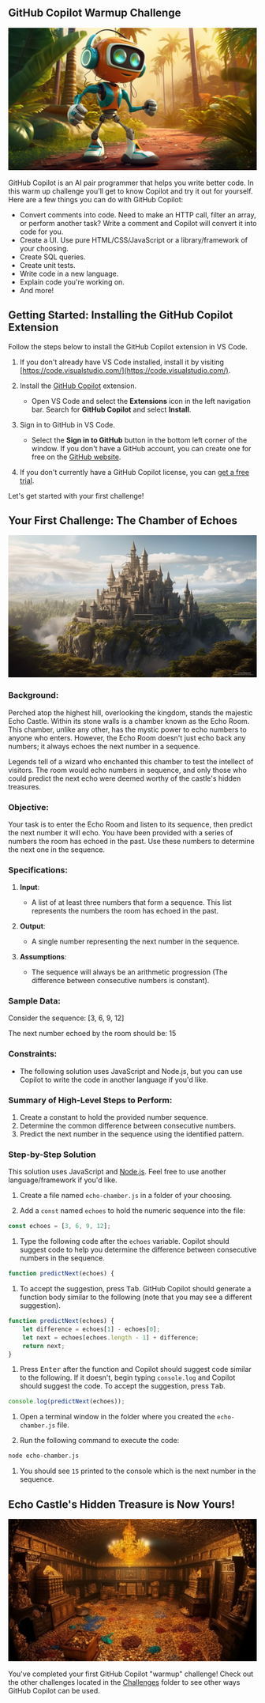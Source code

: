 ## GitHub Copilot Warmup Challenge

<img src="../Images/warm-up.jpg" />

GitHub Copilot is an AI pair programmer that helps you write better code. In this warm up challenge you'll get to know Copilot and try it out for yourself. Here are a few things you can do with GitHub Copilot:

- Convert comments into code. Need to make an HTTP call, filter an array, or perform another task? Write a comment and Copilot will convert it into code for you. 
- Create a UI. Use pure HTML/CSS/JavaScript or a library/framework of your choosing. 
- Create SQL queries.
- Create unit tests. 
- Write code in a new language.
- Explain code you're working on.
- And more!

## Getting Started: Installing the GitHub Copilot Extension

Follow the steps below to install the GitHub Copilot extension in VS Code.

1. If you don't already have VS Code installed, install it by visiting [https://code.visualstudio.com/](https://code.visualstudio.com/).

1. Install the [GitHub Copilot](https://marketplace.visualstudio.com/items?itemName=GitHub.copilot) extension.
    - Open VS Code and select the **Extensions** icon in the left navigation bar. Search for **GitHub Copilot** and select **Install**.
    
1. Sign in to GitHub in VS Code. 
    - Select the **Sign in to GitHub** button in the bottom left corner of the window. If you don't have a GitHub account, you can create one for free on the [GitHub website](https://github.com/signup).

1. If you don't currently have a GitHub Copilot license, you can [get a free trial](https://github.com/login?return_to=%2fgithub-copilot%2fsignup).

Let's get started with your first challenge!

## Your First Challenge: The Chamber of Echoes

<img src="../Images/echo-castle.jpg" />

### Background:

Perched atop the highest hill, overlooking the kingdom, stands the majestic Echo Castle. Within its stone walls is a chamber known as the Echo Room. This chamber, unlike any other, has the mystic power to echo numbers to anyone who enters. However, the Echo Room doesn't just echo back any numbers; it always echoes the next number in a sequence.

Legends tell of a wizard who enchanted this chamber to test the intellect of visitors. The room would echo numbers in sequence, and only those who could predict the next echo were deemed worthy of the castle's hidden treasures.

### Objective:

Your task is to enter the Echo Room and listen to its sequence, then predict the next number it will echo. You have been provided with a series of numbers the room has echoed in the past. Use these numbers to determine the next one in the sequence.

### Specifications:

1. **Input**:
    - A list of at least three numbers that form a sequence. This list represents the numbers the room has echoed in the past.
    
2. **Output**:
    - A single number representing the next number in the sequence.

3. **Assumptions**:
    - The sequence will always be an arithmetic progression (The difference between consecutive numbers is constant).

### Sample Data:

Consider the sequence: [3, 6, 9, 12]

The next number echoed by the room should be: 15

### Constraints:

- The following solution uses JavaScript and Node.js, but you can use Copilot to write the code in another language if you'd like. 

### Summary of High-Level Steps to Perform:

1. Create a constant to hold the provided number sequence.
2. Determine the common difference between consecutive numbers.
3. Predict the next number in the sequence using the identified pattern.


### Step-by-Step Solution

This solution uses JavaScript and [Node.js](https://nodejs.org). Feel free to use another language/framework if you'd like.

1. Create a file named `echo-chamber.js` in a folder of your choosing.

1. Add a `const` named `echoes` to hold the numeric sequence into the file:

```js
const echoes = [3, 6, 9, 12];
```

1. Type the following code after the `echoes` variable. Copilot should suggest code to help you determine the difference between consecutive numbers in the sequence.

```js
function predictNext(echoes) {
```

1. To accept the suggestion, press <kbd>Tab</kbd>. GitHub Copilot should generate a function body similar to the following (note that you may see a different suggestion).

```js
function predictNext(echoes) {
    let difference = echoes[1] - echoes[0];
    let next = echoes[echoes.length - 1] + difference;
    return next;
} 
```

1. Press <kbd>Enter</kbd> after the function and Copilot should suggest code similar to the following. If it doesn't, begin typing `console.log` and Copilot should suggest the code. To accept the suggestion, press <kbd>Tab</kbd>.

```js
console.log(predictNext(echoes));
```

1. Open a terminal window in the folder where you created the `echo-chamber.js` file.

1. Run the following command to execute the code:

```bash
node echo-chamber.js
```

1. You should see `15` printed to the console which is the next number in the sequence. 

## Echo Castle's Hidden Treasure is Now Yours!

<img src="../Images/echo-castle-treasure.jpg" />

You've completed your first GitHub Copilot "warmup" challenge! Check out the other challenges located in the [Challenges](../Challenges) folder to see other ways GitHub Copilot can be used.

